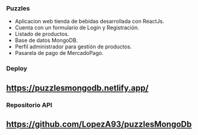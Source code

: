 ### Puzzles

- Aplicacion web tienda de bebidas desarrollada con ReactJs.
- Cuenta con un formulario de Login y Registración.
- Listado de productos.
- Base de datos MongoDB.
- Perfil administrador para gestión de productos.
- Pasarela de pago de MercadoPago.

### Deploy
## https://puzzlesmongodb.netlify.app/

### Repositorio API
## https://github.com/LopezA93/puzzlesMongoDb